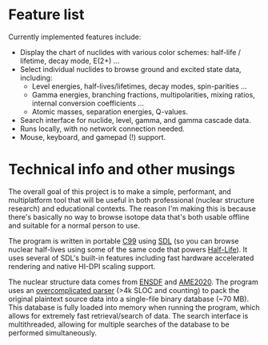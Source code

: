 # Feature list

Currently implemented features include:

- Display the chart of nuclides with various color schemes: half-life / lifetime, decay mode, E(2+) ...
- Select individual nuclides to browse ground and excited state data, including:
  - Level energies, half-lives/lifetimes, decay modes, spin-parities ...
  - Gamma energies, branching fractions, multipolarities, mixing ratios, internal conversion coefficients ...
  - Atomic masses, separation energies, Q-values.
- Search interface for nuclide, level, gamma, and gamma cascade data.
- Runs locally, with no network connection needed.
- Mouse, keyboard, and gamepad (!) support.

# Technical info and other musings

The overall goal of this project is to make a simple, performant, and multiplatform tool that will be useful in both professional (nuclear structure research) and educational contexts. The reason I'm making this is because there's basically no way to browse isotope data that's both usable offline and suitable for a normal person to use.

The program is written in portable [C99](https://en.wikipedia.org/wiki/C99) using [SDL](https://github.com/libsdl-org/SDL) (so you can browse nuclear half-lives using some of the same code that powers [Half-Life](https://www.pcgamingwiki.com/wiki/Half-Life#Middleware)). It uses several of SDL's built-in features including fast hardware accelerated rendering and native HI-DPI scaling support.

The nuclear structure data comes from [ENSDF](https://www.nndc.bnl.gov/ensdfarchivals/) and [AME2020](https://amdc.impcas.ac.cn/web/masseval.html). The program uses an [overcomplicated parser](../data_processor/proc_data_parser.c) (>4k SLOC and counting) to pack the original plaintext source data into a single-file binary database (~70 MB). This database is fully loaded into memory when running the program, which allows for extremely fast retrieval/search of data. The search interface is multithreaded, allowing for multiple searches of the database to be performed simultaneously.
